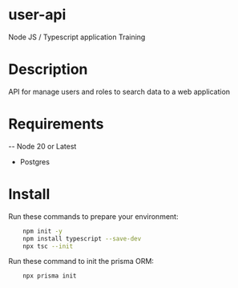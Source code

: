 # user-api
Node JS / Typescript application Training

# Description
API for manage users and roles to search data to a web application

# Requirements 
-- Node 20 or Latest
- Postgres

# Install

Run these commands to prepare your environment:
```bash
    npm init -y
    npm install typescript --save-dev
    npx tsc --init

```

Run these command to init the prisma ORM:
```bash
    npx prisma init
```



